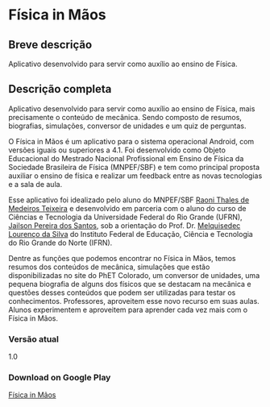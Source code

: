 # Física in Mãos

## Breve descrição

Aplicativo desenvolvido para servir como auxílio ao ensino de Física.

## Descrição completa
Aplicativo desenvolvido para servir como auxílio ao ensino de Física, mais precisamente o conteúdo de mecânica. Sendo composto de resumos, biografias, simulações, conversor de unidades e um quiz de perguntas.

O Física in Mãos é um aplicativo para o sistema operacional Android, com versões iguais ou superiores a 4.1. Foi desenvolvido como Objeto Educacional do Mestrado Nacional Profissional em Ensino de Física da Sociedade Brasileira de Física (MNPEF/SBF) e tem como principal proposta auxiliar o ensino de física e realizar um feedback entre as novas tecnologias e a sala de aula.

Esse aplicativo foi idealizado pelo aluno do MNPEF/SBF [Raoni Thales de Medeiros Teixeira](http://buscatextual.cnpq.br/buscatextual/visualizacv.do?id=K4876467T1) e desenvolvido em parceria com o aluno do curso de Ciências e Tecnologia da Universidade Federal do Rio Grande (UFRN), [Jailson Pereira dos Santos](http://buscatextual.cnpq.br/buscatextual/visualizacv.do?id=K4387526Z4), sob a orientação do Prof. Dr. [Melquisedec Lourenço da Silva](http://buscatextual.cnpq.br/buscatextual/visualizacv.do?id=K4794978Y0) do Instituto Federal de Educação, Ciência e Tecnologia do Rio Grande do Norte (IFRN).

Dentre as funções que podemos encontrar no Física in Mãos, temos resumos dos conteúdos de mecânica, simulações que estão disponibilizadas no site do PhET Colorado, um conversor de unidades, uma pequena biografia de alguns dos físicos que se destacam na mecânica e questões desses conteúdos que podem ser utilizadas para testar os conhecimentos. Professores, aproveitem esse novo recurso em suas aulas. Alunos experimentem e aproveitem para aprender cada vez mais com o Física in Mãos. 

### Versão atual
1.0

### Download on Google Play
[Física in Mãos](https://play.google.com/store/apps/details?id=raoni.ifrn.mestrado.fisicainmaos)
